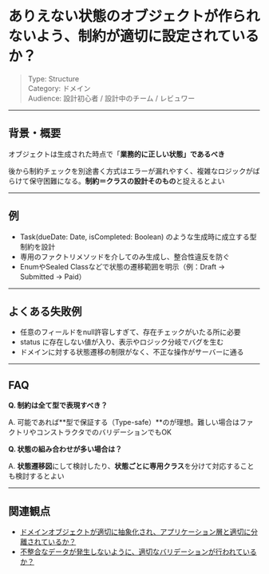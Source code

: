 # ありえない状態のオブジェクトが作られないよう、制約が適切に設定されているか？

> Type: Structure  
> Category: ドメイン  
> Audience: 設計初心者 / 設計中のチーム / レビュワー

---

## 背景・概要

オブジェクトは生成された時点で「**業務的に正しい状態」であるべき**

後から制約チェックを別途書く方式はエラーが漏れやすく、複雑なロジックがばらけて保守困難になる。**制約＝クラスの設計そのもの**と捉えるとよい

---

## 例

- Task(dueDate: Date, isCompleted: Boolean) のような生成時に成立する型制約を設計
- 専用のファクトリメソッドを介してのみ生成し、整合性違反を防ぐ
- EnumやSealed Classなどで状態の遷移範囲を明示（例：Draft → Submitted → Paid）

---

## よくある失敗例

- 任意のフィールドをnull許容しすぎて、存在チェックがいたる所に必要
- status に存在しない値が入り、表示やロジック分岐でバグを生む
- ドメインに対する状態遷移の制限がなく、不正な操作がサーバーに通る

---

## FAQ

**Q. 制約は全て型で表現すべき？**

A. 可能であれば**型で保証する（Type-safe）**のが理想。難しい場合はファクトリやコンストラクタでのバリデーションでもOK

**Q. 状態の組み合わせが多い場合は？**

A. **状態遷移図**にして検討したり、**状態ごとに専用クラス**を分けて対応することも検討するとよい

---

## 関連観点

- [ドメインオブジェクトが適切に抽象化され、アプリケーション層と適切に分離されているか？](https://zenn.dev/kanaria007/articles/2454bcc637fa86)
- [不整合なデータが発生しないように、適切なバリデーションが行われているか？](https://zenn.dev/kanaria007/articles/7688d07ad08903)